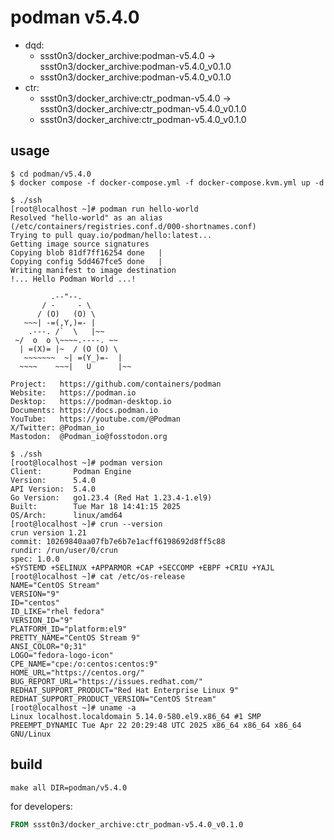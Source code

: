 # podman v5.4.0

* dqd:
  * ssst0n3/docker_archive:podman-v5.4.0 -> ssst0n3/docker_archive:podman-v5.4.0_v0.1.0
  * ssst0n3/docker_archive:podman-v5.4.0_v0.1.0
* ctr:
  * ssst0n3/docker_archive:ctr_podman-v5.4.0 -> ssst0n3/docker_archive:ctr_podman-v5.4.0_v0.1.0
  * ssst0n3/docker_archive:ctr_podman-v5.4.0_v0.1.0

## usage

```shell
$ cd podman/v5.4.0
$ docker compose -f docker-compose.yml -f docker-compose.kvm.yml up -d
```

```shell
$ ./ssh
[root@localhost ~]# podman run hello-world
Resolved "hello-world" as an alias (/etc/containers/registries.conf.d/000-shortnames.conf)
Trying to pull quay.io/podman/hello:latest...
Getting image source signatures
Copying blob 81df7ff16254 done   | 
Copying config 5dd467fce5 done   | 
Writing manifest to image destination
!... Hello Podman World ...!

         .--"--.           
       / -     - \         
      / (O)   (O) \        
   ~~~| -=(,Y,)=- |         
    .---. /`  \   |~~      
 ~/  o  o \~~~~.----. ~~   
  | =(X)= |~  / (O (O) \   
   ~~~~~~~  ~| =(Y_)=-  |   
  ~~~~    ~~~|   U      |~~ 

Project:   https://github.com/containers/podman
Website:   https://podman.io
Desktop:   https://podman-desktop.io
Documents: https://docs.podman.io
YouTube:   https://youtube.com/@Podman
X/Twitter: @Podman_io
Mastodon:  @Podman_io@fosstodon.org
```

```shell
$ ./ssh
[root@localhost ~]# podman version
Client:       Podman Engine
Version:      5.4.0
API Version:  5.4.0
Go Version:   go1.23.4 (Red Hat 1.23.4-1.el9)
Built:        Tue Mar 18 14:41:15 2025
OS/Arch:      linux/amd64
[root@localhost ~]# crun --version
crun version 1.21
commit: 10269840aa07fb7e6b7e1acff6198692d8ff5c88
rundir: /run/user/0/crun
spec: 1.0.0
+SYSTEMD +SELINUX +APPARMOR +CAP +SECCOMP +EBPF +CRIU +YAJL
[root@localhost ~]# cat /etc/os-release 
NAME="CentOS Stream"
VERSION="9"
ID="centos"
ID_LIKE="rhel fedora"
VERSION_ID="9"
PLATFORM_ID="platform:el9"
PRETTY_NAME="CentOS Stream 9"
ANSI_COLOR="0;31"
LOGO="fedora-logo-icon"
CPE_NAME="cpe:/o:centos:centos:9"
HOME_URL="https://centos.org/"
BUG_REPORT_URL="https://issues.redhat.com/"
REDHAT_SUPPORT_PRODUCT="Red Hat Enterprise Linux 9"
REDHAT_SUPPORT_PRODUCT_VERSION="CentOS Stream"
[root@localhost ~]# uname -a
Linux localhost.localdomain 5.14.0-580.el9.x86_64 #1 SMP PREEMPT_DYNAMIC Tue Apr 22 20:29:48 UTC 2025 x86_64 x86_64 x86_64 GNU/Linux
```

## build

```shell
make all DIR=podman/v5.4.0
```

for developers:

```dockerfile
FROM ssst0n3/docker_archive:ctr_podman-v5.4.0_v0.1.0
```

